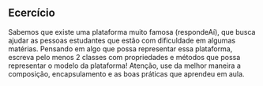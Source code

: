 ## Ecercício

Sabemos que existe uma plataforma muito famosa (respondeAí), que busca ajudar as pessoas estudantes que estão com dificuldade em algumas matérias. Pensando em algo que possa representar essa plataforma, escreva pelo menos 2 classes com propriedades e métodos que possa representar o modelo da plataforma! Atenção, use da melhor maneira a composição, encapsulamento e as boas práticas que aprendeu em aula.